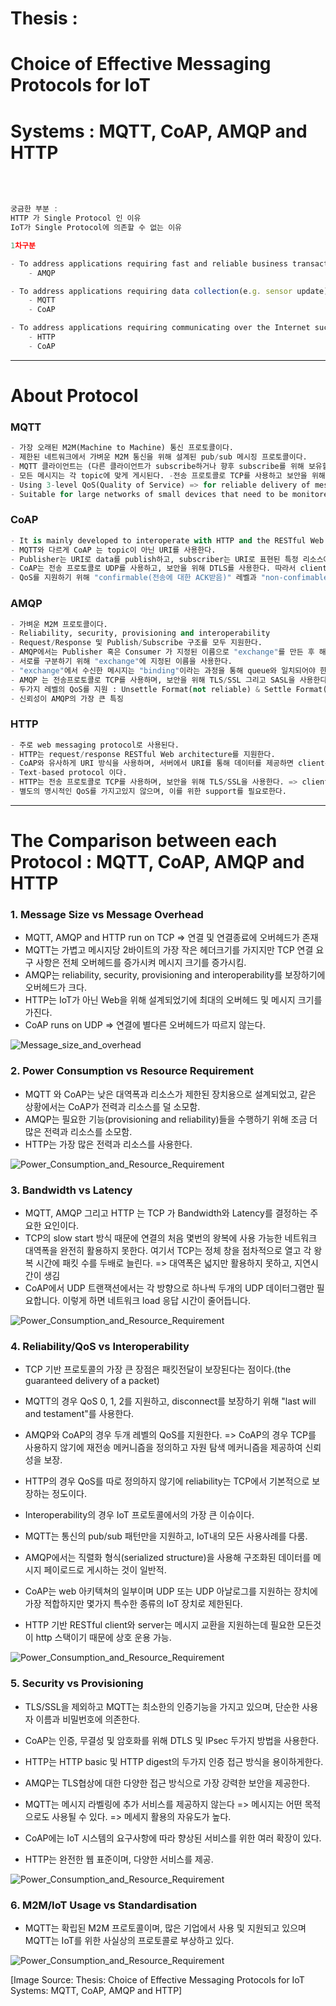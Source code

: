 # Thesis :

# Choice of Effective Messaging Protocols for IoT

# Systems : MQTT, CoAP, AMQP and HTTP

<br /><br />

```Javascript
궁금한 부분 :
HTTP 가 Single Protocol 인 이유
IoT가 Single Protocol에 의존할 수 없는 이유
```

```Javascript
1차구분

- To address applications requiring fast and reliable business transactions
    - AMQP

- To address applications requiring data collection(e.g. sensor update) in constrained network
    - MQTT
    - CoAP

- To address applications requiring communicating over the Internet such as RESTful client/server
    - HTTP
    - CoAP
```

---

# About Protocol

### MQTT

```python
- 가장 오래된 M2M(Machine to Machine) 통신 프로토콜이다.
- 제한된 네트워크에서 가벼운 M2M 통신을 위해 설계된 pub/sub 메시징 프로토콜이다.
- MQTT 클라이언트는 (다른 클라이언트가 subscribe하거나 향후 subscribe를 위해 보유할 수 있는) MQTT 브로커에 메시지를 게시한다.
- 모든 메시지는 각 topic에 맞게 게시된다. -전송 프로토콜로 TCP를 사용하고 보안을 위해 TLS/SSL을 사용합니다. => client와 broker 간의 connection-oriented 이다.
- Using 3-level QoS(Quality of Service) => for reliable delivery of messages.
- Suitable for large networks of small devices that need to be monitored or controlled from a back-end server on the Internet.
```

### CoAP

```python
- It is mainly developed to interoperate with HTTP and the RESTful Web through simple proxies.
- MQTT와 다르게 CoAP 는 topic이 아닌 URI를 사용한다.
- Publisher는 URI로 data를 publish하고, subscriber는 URI로 표현된 특정 리소스에 subscribe를 한다.
- CoAP는 전송 프로토콜로 UDP를 사용하고, 보안을 위해 DTLS를 사용한다. 따라서 clients와 server는 적은 신뢰도의 connectionless datagram방식을 통해 통신한다.
- QoS를 지원하기 위해 "confirmable(전송에 대한 ACK받음)" 레벨과 "non-confimable(아무것도 안받음)" 레벨을 사용한다.
```

### AMQP

```python
- 가벼운 M2M 프로토콜이다.
- Reliability, security, provisioning and interoperability
- Request/Response 및 Publish/Subscribe 구조를 모두 지원한다.
- AMQP에서는 Publisher 혹은 Consumer 가 지정된 이름으로 "exchange"를 만든 후 해당 이름을 브로드캐스팅 해야한다.
- 서로를 구분하기 위해 "exchange"에 지정된 이름을 사용한다.
- "exchange"에서 수신한 메시지는 "binding"이라는 과정을 통해 queue와 일치되어야 한다.
- AMQP 는 전송프로토콜로 TCP를 사용하며, 보안을 위해 TLS/SSL 그리고 SASL을 사용한다. => client와 broker 간의 connection-oriented이다.
- 두가지 레벨의 QoS를 지원 : Unsettle Format(not reliable) & Settle Format(reliable)
- 신뢰성이 AMQP의 가장 큰 특징
```

### HTTP

```python
- 주로 web messaging protocol로 사용된다.
- HTTP는 request/response RESTful Web architecture를 지원한다.
- CoAP와 유사하게 URI 방식을 사용하며, 서버에서 URI를 통해 데이터를 제공하면 client는 URI를 통해 데이터를 공급 받는다.
- Text-based protocol 이다.
- HTTP는 전송 프로토콜로 TCP를 사용하며, 보안을 위해 TLS/SSL을 사용한다. => client와 server 간의 connection-oriented이다.
- 별도의 명시적인 QoS를 가지고있지 않으며, 이를 위한 support를 필요로한다.
```

---

# The Comparison between each Protocol : MQTT, CoAP, AMQP and HTTP

### 1. Message Size vs Message Overhead

- MQTT, AMQP and HTTP run on TCP => 연결 및 연결종료에 오버헤드가 존재
- MQTT는 가볍고 메시지당 2바이트의 가장 작은 헤더크기를 가지지만 TCP 연결 요구 사항은 전체 오버헤드를 증가시켜 메시지 크기를 증가시킴.
- AMQP는 reliability, security, provisioning and interoperability를 보장하기에 오버헤드가 크다.
- HTTP는 IoT가 아닌 Web을 위해 설계되었기에 최대의 오버헤드 및 메시지 크기를 가진다.
- CoAP runs on UDP => 연결에 별다른 오버헤드가 따르지 않는다.

![Message_size_and_overhead](./images/1.jpg)

### 2. Power Consumption vs Resource Requirement

- MQTT 와 CoAP는 낮은 대역폭과 리소스가 제한된 장치용으로 설계되었고, 같은 상황에서는 CoAP가 전력과 리소스를 덜 소모함.
- AMQP는 필요한 기능(provisioning and reliability)들을 수행하기 위해 조금 더 많은 전력과 리소스를 소모함.
- HTTP는 가장 많은 전력과 리소스를 사용한다.

![Power_Consumption_and_Resource_Requirement](./images/2.jpg)

### 3. Bandwidth vs Latency

- MQTT, AMQP 그리고 HTTP 는 TCP 가 Bandwidth와 Latency를 결정하는 주요한 요인이다.
- TCP의 slow start 방식 때문에 연결의 처음 몇번의 왕복에 사용 가능한 네트워크 대역폭을 완전히 활용하지 못한다. 여기서 TCP는 정체 창을 점차적으로 열고 각 왕복 시간에 패킷 수를 두배로 늘린다. => 대역폭은 넓지만 활용하지 못하고, 지연시간이 생김
- CoAP에서 UDP 트랜잭션에서는 각 방향으로 하나씩 두개의 UDP 데이터그램만 필요합니다. 이렇게 하면 네트워크 load 응답 시간이 줄어듭니다.

![Power_Consumption_and_Resource_Requirement](./images/3.jpg)

### 4. Reliability/QoS vs Interoperability

- TCP 기반 프로토콜의 가장 큰 장점은 패킷전달이 보장된다는 점이다.(the guaranteed delivery of a packet)
- MQTT의 경우 QoS 0, 1, 2를 지원하고, disconnect를 보장하기 위해 "last will and testament"를 사용한다.
- AMQP와 CoAP의 경우 두개 레벨의 QoS를 지원한다. => CoAP의 경우 TCP를 사용하지 않기에 재전송 메커니즘을 정의하고 자원 탐색 메커니즘을 제공하여 신뢰성을 보장.
- HTTP의 경우 QoS를 따로 정의하지 않기에 reliability는 TCP에서 기본적으로 보장하는 정도이다.

- Interoperability의 경우 IoT 프로토콜에서의 가장 큰 이슈이다.
- MQTT는 통신의 pub/sub 패턴만을 지원하고, IoT내의 모든 사용사례를 다룸.
- AMQP에서는 직렬화 형식(serialized structure)을 사용해 구조화된 데이터를 메시지 페이로드로 게시하는 것이 일반적.
- CoAP는 web 아키텍쳐의 일부이며 UDP 또는 UDP 아날로그를 지원하는 장치에 가장 적합하지만 몇가지 특수한 종류의 IoT 장치로 제한된다.
- HTTP 기반 RESTful client와 server는 메시지 교환을 지원하는데 필요한 모든것이 http 스택이기 때문에 상호 운용 가능.

![Power_Consumption_and_Resource_Requirement](./images/4.jpg)

### 5. Security vs Provisioning

- TLS/SSL을 제외하고 MQTT는 최소한의 인증기능을 가지고 있으며, 단순한 사용자 이름과 비밀번호에 의존한다.
- CoAP는 인증, 무결성 및 암호화를 위해 DTLS 및 IPsec 두가지 방법을 사용한다.
- HTTP는 HTTP basic 및 HTTP digest의 두가지 인증 접근 방식을 용이하게한다.
- AMQP는 TLS협상에 대한 다양한 접근 방식으로 가장 강력한 보안을 제공한다.

- MQTT는 메시지 라벨링에 추가 서비스를 제공하지 않는다 => 메시지는 어떤 목적으로도 사용될 수 있다. => 메세지 활용의 자유도가 높다.
- CoAP에는 IoT 시스템의 요구사항에 따라 향상된 서비스를 위한 여러 확장이 있다.
- HTTP는 완전한 웹 표준이며, 다양한 서비스를 제공.

![Power_Consumption_and_Resource_Requirement](./images/5.jpg)

### 6. M2M/IoT Usage vs Standardisation

- MQTT는 확립된 M2M 프로토콜이며, 많은 기업에서 사용 및 지원되고 있으며 MQTT는 IoT를 위한 사실상의 프로토콜로 부상하고 있다.

![Power_Consumption_and_Resource_Requirement](./images/6.jpg)

[Image Source: Thesis: Choice of Effective Messaging Protocols for IoT Systems: MQTT, CoAP, AMQP and HTTP]
